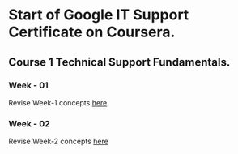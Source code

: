 # Start of Google IT Support Certificate on Coursera.  

## Course 1 Technical Support Fundamentals.
### <b>Week - 01</b>  
Revise Week-1 concepts <a href="./Week - 1/README.md">here</a>


### <b>Week - 02</b>  
Revise Week-2 concepts <a href="./Week - 2/README.md">here</a>

